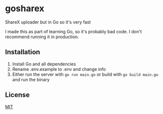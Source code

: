 # gosharex
ShareX uploader but in Go so it's very fast

I made this as part of learning Go, so it's probably bad code. I don't recommend running it in production.

## Installation
1. Install Go and all dependencies
2. Rename .env.example to .env and change info
3. Either run the server with ``go run main.go`` or build with ``go build main.go`` and run the binary

## License
[MIT](https://github.com/davidjcralph/gosharex/blob/main/LICENSE)
